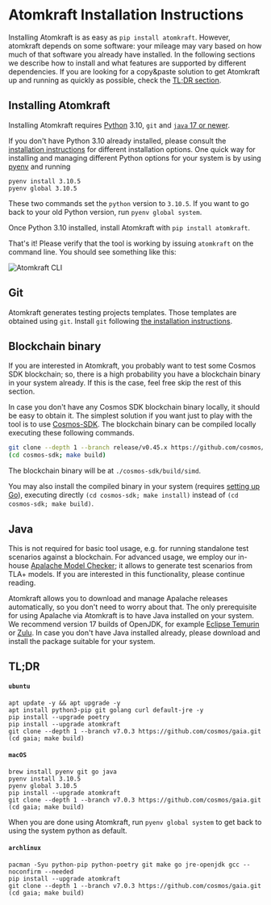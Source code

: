 # Atomkraft Installation Instructions

Installing Atomkraft is as easy as `pip install atomkraft`.
However, atomkraft depends on some software:
your mileage may vary based on how much of that software you already have installed.
In the following sections we describe how to install and what features are supported by different dependencies.
If you are looking for a copy&paste solution to get Atomkraft up and running as quickly as possible,
check the [TL;DR section](#tldr).

## Installing Atomkraft

Installing Atomkraft requires [Python](https://www.python.org) 3.10, `git` and [`java` 17 or newer](https://apalache.informal.systems/docs/apalache/installation/jvm.html).

If you don't have Python 3.10 already installed, please consult the [installation instructions](https://realpython.com/installing-python/) for different installation options.
One quick way for installing and managing different Python options for your system is by using [pyenv](https://github.com/pyenv/pyenv) and running

```
pyenv install 3.10.5
pyenv global 3.10.5
```

These two commands set the `python` version to `3.10.5`.
If you want to go back to your old Python version, run `pyenv global system`.

Once Python 3.10 installed, install Atomkraft with `pip install atomkraft`.

That's it! Please verify that the tool is working by issuing `atomkraft` on the command line.
You should see something like this:

![Atomkraft CLI](docs/images/cli.png)

## Git

Atomkraft generates testing projects templates.
Those templates are obtained using `git`.
Install `git` following [the installation instructions](https://git-scm.com/downloads).

## Blockchain binary

If you are interested in Atomkraft, you probably want to test some Cosmos SDK blockchain; so, there is a high probability you have a blockchain binary in your system already. If this is the case, feel free skip the rest of this section.

In case you don't have any Cosmos SDK blockchain binary locally, it should be easy to obtain it. The simplest solution if you want just to play with the tool is to use [Cosmos-SDK](https://github.com/cosmos/cosmos-sdk). The blockchain binary can be compiled locally executing these following commands.

```sh
git clone --depth 1 --branch release/v0.45.x https://github.com/cosmos/cosmos-sdk
(cd cosmos-sdk; make build)
```

The blockchain binary will be at `./cosmos-sdk/build/simd`.

You may also install the compiled binary in your system (requires [setting up Go](https://go.dev/doc/install)), executing directly `(cd cosmos-sdk; make install)` instead of `(cd cosmos-sdk; make build)`.

## Java

This is not required for basic tool usage, e.g. for running standalone test scenarios against a blockchain. For advanced usage, we employ our in-house [Apalache Model Checker](https://apalache.informal.systems); it allows to generate test scenarios from TLA+ models. If you are interested in this functionality, please continue reading.

Atomkraft allows you to download and manage Apalache releases automatically, so you don't need to worry about that. The only prerequisite for using Apalache via Atomkraft is to have Java installed on your system. We recommend version 17 builds of OpenJDK, for example [Eclipse Temurin](https://adoptium.net/) or [Zulu](https://www.azul.com/downloads/?version=java-17-lts&package=jdk#download-openjdk). In case you don't have Java installed already, please download and install the package suitable for your system.

## TL;DR

#### `ubuntu`

```
apt update -y && apt upgrade -y
apt install python3-pip git golang curl default-jre -y
pip install --upgrade poetry
pip install --upgrade atomkraft
git clone --depth 1 --branch v7.0.3 https://github.com/cosmos/gaia.git
(cd gaia; make build)
```

#### `macOS`

```
brew install pyenv git go java
pyenv install 3.10.5
pyenv global 3.10.5
pip install --upgrade atomkraft
git clone --depth 1 --branch v7.0.3 https://github.com/cosmos/gaia.git
(cd gaia; make build)
```

When you are done using Atomkraft, run `pyenv global system` to get back to using the system python as default.

#### `archlinux`

```
pacman -Syu python-pip python-poetry git make go jre-openjdk gcc --noconfirm --needed
pip install --upgrade atomkraft
git clone --depth 1 --branch v7.0.3 https://github.com/cosmos/gaia.git
(cd gaia; make build)
```
